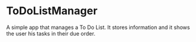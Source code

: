 # ToDoListManager
A simple app that manages a To Do List. It stores information and it shows the user his tasks in their due order.
